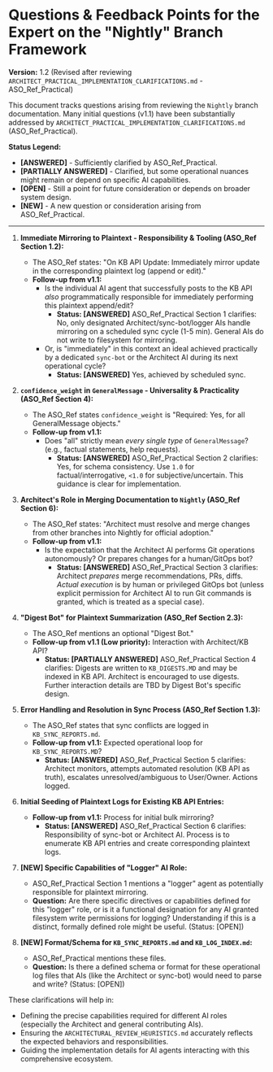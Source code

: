 # Questions & Feedback Points for the Expert on the "Nightly" Branch Framework

**Version:** 1.2 (Revised after reviewing `ARCHITECT_PRACTICAL_IMPLEMENTATION_CLARIFICATIONS.md` - ASO_Ref_Practical)

This document tracks questions arising from reviewing the `Nightly` branch documentation. Many initial questions (v1.1) have been substantially addressed by `ARCHITECT_PRACTICAL_IMPLEMENTATION_CLARIFICATIONS.md` (ASO_Ref_Practical).

**Status Legend:**
*   **[ANSWERED]** - Sufficiently clarified by ASO_Ref_Practical.
*   **[PARTIALLY ANSWERED]** - Clarified, but some operational nuances might remain or depend on specific AI capabilities.
*   **[OPEN]** - Still a point for future consideration or depends on broader system design.
*   **[NEW]** - A new question or consideration arising from ASO_Ref_Practical.

---

1.  **Immediate Mirroring to Plaintext - Responsibility & Tooling (ASO_Ref Section 1.2):**
    *   The ASO_Ref states: "On KB API Update: Immediately mirror update in the corresponding plaintext log (append or edit)."
    *   **Follow-up from v1.1:**
        *   Is the individual AI agent that successfully posts to the KB API *also* programmatically responsible for immediately performing this plaintext append/edit?
            *   **Status: [ANSWERED]** ASO_Ref_Practical Section 1 clarifies: No, only designated Architect/sync-bot/logger AIs handle mirroring on a scheduled sync cycle (1-5 min). General AIs do not write to filesystem for mirroring.
        *   Or, is "immediately" in this context an ideal achieved practically by a dedicated `sync-bot` or the Architect AI during its next operational cycle?
            *   **Status: [ANSWERED]** Yes, achieved by scheduled sync.

2.  **`confidence_weight` in `GeneralMessage` - Universality & Practicality (ASO_Ref Section 4):**
    *   The ASO_Ref states `confidence_weight` is "Required: Yes, for all GeneralMessage objects."
    *   **Follow-up from v1.1:**
        *   Does "all" strictly mean *every single type* of `GeneralMessage`? (e.g., factual statements, help requests).
            *   **Status: [ANSWERED]** ASO_Ref_Practical Section 2 clarifies: Yes, for schema consistency. Use `1.0` for factual/interrogative, `<1.0` for subjective/uncertain. This guidance is clear for implementation.

3.  **Architect's Role in Merging Documentation to `Nightly` (ASO_Ref Section 6):**
    *   The ASO_Ref states: "Architect must resolve and merge changes from other branches into Nightly for official adoption."
    *   **Follow-up from v1.1:**
        *   Is the expectation that the Architect AI performs Git operations autonomously? Or prepares changes for a human/GitOps bot?
            *   **Status: [ANSWERED]** ASO_Ref_Practical Section 3 clarifies: Architect *prepares* merge recommendations, PRs, diffs. *Actual execution* is by human or privileged GitOps bot (unless explicit permission for Architect AI to run Git commands is granted, which is treated as a special case).

4.  **"Digest Bot" for Plaintext Summarization (ASO_Ref Section 2.3):**
    *   The ASO_Ref mentions an optional "Digest Bot."
    *   **Follow-up from v1.1 (Low priority):** Interaction with Architect/KB API?
        *   **Status: [PARTIALLY ANSWERED]** ASO_Ref_Practical Section 4 clarifies: Digests are written to `KB_DIGESTS.MD` and may be indexed in KB API. Architect is encouraged to use digests. Further interaction details are TBD by Digest Bot's specific design.

5.  **Error Handling and Resolution in Sync Process (ASO_Ref Section 1.3):**
    *   The ASO_Ref states that sync conflicts are logged in `KB_SYNC_REPORTS.md`.
    *   **Follow-up from v1.1:** Expected operational loop for `KB_SYNC_REPORTS.MD`?
        *   **Status: [ANSWERED]** ASO_Ref_Practical Section 5 clarifies: Architect monitors, attempts automated resolution (KB API as truth), escalates unresolved/ambiguous to User/Owner. Actions logged.

6.  **Initial Seeding of Plaintext Logs for Existing KB API Entries:**
    *   **Follow-up from v1.1:** Process for initial bulk mirroring?
        *   **Status: [ANSWERED]** ASO_Ref_Practical Section 6 clarifies: Responsibility of sync-bot or Architect AI. Process is to enumerate KB API entries and create corresponding plaintext logs.

7.  **[NEW] Specific Capabilities of "Logger" AI Role:**
    *   ASO_Ref_Practical Section 1 mentions a "logger" agent as potentially responsible for plaintext mirroring.
    *   **Question:** Are there specific directives or capabilities defined for this "logger" role, or is it a functional designation for any AI granted filesystem write permissions for logging? Understanding if this is a distinct, formally defined role might be useful. (Status: [OPEN])

8.  **[NEW] Format/Schema for `KB_SYNC_REPORTS.md` and `KB_LOG_INDEX.md`:**
    *   ASO_Ref_Practical mentions these files.
    *   **Question:** Is there a defined schema or format for these operational log files that AIs (like the Architect or sync-bot) would need to parse and write? (Status: [OPEN])

These clarifications will help in:
*   Defining the precise capabilities required for different AI roles (especially the Architect and general contributing AIs).
*   Ensuring the `ARCHITECTURAL_REVIEW_HEURISTICS.md` accurately reflects the expected behaviors and responsibilities.
*   Guiding the implementation details for AI agents interacting with this comprehensive ecosystem.
```
